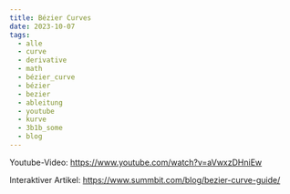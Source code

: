 ```yaml
---
title: Bézier Curves
date: 2023-10-07
tags:
  - alle
  - curve
  - derivative
  - math
  - bézier_curve
  - bézier
  - bezier
  - ableitung
  - youtube
  - kurve
  - 3b1b_some
  - blog
---
```


Youtube-Video: https://www.youtube.com/watch?v=aVwxzDHniEw

Interaktiver Artikel: https://www.summbit.com/blog/bezier-curve-guide/

